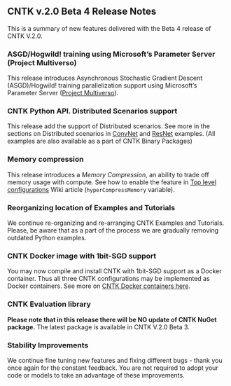 ## CNTK v.2.0 Beta 4 Release Notes

This is a summary of new features delivered with the Beta 4 release of CNTK V.2.0.

### ASGD/Hogwild! training using Microsoft’s Parameter Server (Project Multiverso)

This release introduces Asynchronous Stochastic Gradient Descent (ASGD)/Hogwild! training parallelization support using Microsoft’s Parameter Server ([Project Multiverso](https://github.com/Microsoft/multiverso)).

### CNTK Python API. Distributed Scenarios support

This release add the support of Distributed scenarios. See more in the sections on Distributed scenarios in [ConvNet](https://github.com/Microsoft/CNTK/blob/master/Examples/Image/Classification/ConvNet/Python/README.md) and [ResNet](https://github.com/Microsoft/CNTK/blob/master/Examples/Image/Classification/ResNet/Python/README.md) examples. (All examples are also available as a part of CNTK Binary Packages)

### Memory compression

This release introduces a *Memory Compression*, an ability to trade off memory usage with compute. See how to enable the feature in [Top level configurations](./Top-level-configurations#forcedeterministicalgorithms) Wiki article (```hyperCompressMemory``` variable).

### Reorganizing location of Examples and Tutorials

We continue re-organizing and re-arranging CNTK Examples and Tutorials. Please, be aware that as a part of the process we are gradually removing outdated Python examples.

### CNTK Docker image with 1bit-SGD support

You may now compile and install CNTK with 1bit-SGD support as a Docker container. Thus all three CNTK configurations may be implemented as Docker containers. See more on [CNTK Docker containers here](https://github.com/Microsoft/CNTK/blob/master/Tools/docker/README.md). 

### CNTK Evaluation library

**Please note that in this release there will be NO update of CNTK NuGet package.** The latest package is available in CNTK V.2.0 Beta 3.


### Stability Improvements

We continue fine tuning new features and fixing different bugs - thank you once again for the constant feedback. You are not required to adopt your code or models to take an advantage of these improvements.